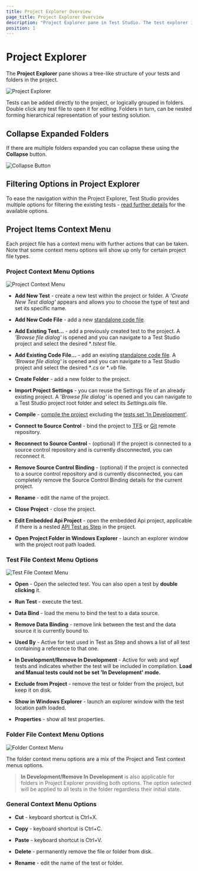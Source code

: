 ```yaml
---
title: Project Explorer Overview
page_title: Project Explorer Overview
description: "Project Explorer pane in Test Studio. The test explorer in Test Studio. Organize the tests structure in Test Studio project. Group few tests in a separate folder in Test Studio project. Project Explorer context menu in Test Studio"
position: 1
---
```

# Project Explorer

The **Project Explorer** pane shows a tree-like structure of your tests and folders in the project.

![Project Explorer][0]

Tests can be added directly to the project, or logically grouped in folders. Double click any test file to open it for editing. Folders in turn, can be nested forming hierarchical representation of your testing solution.

## Collapse Expanded Folders

If there are multiple folders expanded you can collapse these using the **Collapse** button.

![Collapse Button][4]

## Filtering Options in Project Explorer

To ease the navigation within the Project Explorer, Test Studio provides multiple options for filtering the existing tests - <a href="/features/project-explorer/search-tests" target="_blank">read further details</a> for the available options.

## Project Items Context Menu

Each project file has a context menu with further actions that can be taken. Note that some context menu options will show up only for certain project file types.

### Project Context Menu Options

![Project Context Menu][1]

- **Add New Test** - create a new test within the project or folder. A *'Create New Test dialog'* appears and allows you to choose the type of test and set its specific name.

- **Add New Code File** - add a new <a href="/features/coded-steps/standalone-code-file" target="_blank">standalone code file</a>.

- **Add Existing Test...** - add a previously created test to the project. A *'Browse file dialog'* is opened and you can navigate to a Test Studio project and select the desired **.tstest* file.

- **Add Existing Code File...** - add an existing <a href="/features/coded-steps/standalone-code-file" target="_blank">standalone code file</a>. A *'Browse file dialog'* is opened and you can navigate to a Test Studio project and select the desired **.cs* or **.vb* file.

- **Create Folder** - add a new folder to the project.

- **Import Project Settings** - you can reuse the Settings file of an already existing project. A *'Browse file dialog'* is opened and you can navigate to a Test Studio project root folder and select its *Settings.aiis* file.

- **Compile** - <a href="/features/coded-steps/compile-project" target="_blank">compile the project</a> excluding the <a href="/features/test-maintenance/tests-in-development" target="_blank">tests set 'In Development'</a>.

- **Connect to Source Control** - bind the project to <a href="/features/source-control/tfs/connect-to-tfs" target="_blank">TFS</a> or <a href="/features/source-control/git/connect-to-git" target="_blank">Git</a> remote repository.

- **Reconnect to Source Control** - (optional) if the project is connected to a source control repository and is currently disconnected, you can reconnect it.

- **Remove Source Control Binding** - (optional) if the project is connected to a source control repository and is currently disconnected, you can completely remove the Source Control Binding details for the current project.

- **Rename** - edit the name of the project.

- **Close Project** - close the project.

- **Edit Embedded Api Project** - open the embedded Api project, applicable if there is a nested <a href="/features/execute-apitest/add-api-test-as-step" target="_blank">API Test as Step</a> in the project.

- **Open Project Folder in Windows Explorer** - launch an explorer window with the project root path loaded.

### Test File Context Menu Options

![Test File Context Menu][2]

- **Open** - Open the selected test. You can also open a test by **double clicking** it.

- **Run Test** - execute the test.

- **Data Bind** - load the menu to bind the test to a data source.

- **Remove Data Binding** - remove link between the test and the data source it is currently bound to.

- **Used By** - Active for test used in Test as Step and shows a list of all test containing a reference to that one.

- **In Development/Remove In Development** - Active for web and wpf tests and indicates whether the test will be included in compilation. **Load and Manual tests could not be set 'In Development' mode.**

- **Exclude from Project** - remove the test or folder from the project, but keep it on disk.

- **Show in Windows Explorer** - launch an explorer window with the test location path loaded.

- **Properties** - show all test properties.

### Folder File Context Menu Options

![Folder Context Menu][3]

The folder context menu options are a mix of the Project and Test context menus options.

> **In Development/Remove In Development** is also applicable for folders in Project Explorer providing both options. The option selected will be applied to all tests in the folder regardless their initial state.

### General Context Menu Options

- **Cut** - keyboard shortcut is Ctrl+X.

- **Copy** - keyboard shortcut is Ctrl+C.

- **Paste** - keyboard shortcut is Ctrl+V.

- **Delete** - permanently remove the file or folder from disk.

- **Rename** - edit the name of the test or folder.

[0]: /img/features/project-explorer/overview/fig0.png
[1]: /img/features/project-explorer/overview/fig1.png
[2]: /img/features/project-explorer/overview/fig2.png
[3]: /img/features/project-explorer/overview/fig3.png
[4]: /img/features/project-explorer/overview/collapse_button.png
